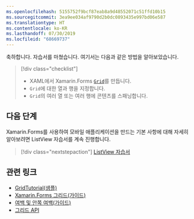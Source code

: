 ```yaml
---
ms.openlocfilehash: 5155752f9bcf87eab8a9d48552071c51ffd10b15
ms.sourcegitcommit: 3ea9ee034af9790d2b0dc0893435e997bd06e587
ms.translationtype: HT
ms.contentlocale: ko-KR
ms.lasthandoff: 07/30/2019
ms.locfileid: "68669737"
---
```

축하합니다. 자습서를 마쳤습니다. 여기서는 다음과 같은 방법을 알아보았습니다.

> [!div class="checklist"]
> - XAML에서 Xamarin.Forms [`Grid`](xref:Xamarin.Forms.Grid)를 만듭니다.
> - `Grid`에 대한 열과 행을 지정합니다.
> - `Grid`의 여러 열 또는 여러 행에 콘텐츠를 스패닝합니다.

## <a name="next-steps"></a>다음 단계

Xamarin.Forms를 사용하여 모바일 애플리케이션을 만드는 기본 사항에 대해 자세히 알아보려면 ListView 자습서를 계속 진행합니다.

> [!div class="nextstepaction"]
> [ListView 자습서](~/get-started/tutorials/listview/index.yml)

## <a name="related-links"></a>관련 링크

- [GridTutorial(샘플)](https://docs.microsoft.com/samples/xamarin/xamarin-forms-samples/getstarted-tutorials-gridtutorial/)
- [Xamarin.Forms 그리드(가이드)](~/xamarin-forms/user-interface/layouts/grid.md)
- [여백 및 안쪽 여백(가이드)](~/xamarin-forms/user-interface/layouts/margin-and-padding.md)
- [그리드 API](xref:Xamarin.Forms.Grid)
